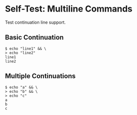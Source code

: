 # Self-Test: Multiline Commands

Test continuation line support.

## Basic Continuation

```console
$ echo "line1" && \
> echo "line2"
line1
line2
```

## Multiple Continuations

```console
$ echo "a" && \
> echo "b" && \
> echo "c"
a
b
c
```
